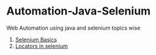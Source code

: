 # Automation-Java-Selenium
Web Automation using java and selenium topics wise
1. [Selenium Basics](./src/test/java/basics/Selenium.md)
2. [Locators in selenium](./src/test/java/locators/Locators.md)

